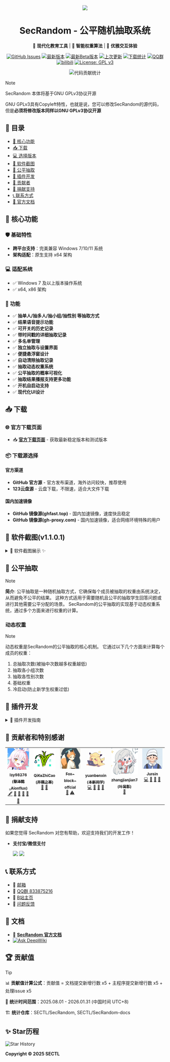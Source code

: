 <div align="center">

<image src="resources/SecRandom.png" height="128"/>

# SecRandom - 公平随机抽取系统

🚀 **现代化教育工具** | 🎯 **智能权重算法** | 🎨 **优雅交互体验**

</div>

<!-- 项目状态徽章 -->
<div align="center">

[![GitHub Issues](https://img.shields.io/github/issues-search/SECTL/SecRandom?query=is%3Aopen&style=for-the-badge&color=00b4ab&logo=github&label=问题)](https://github.com/SECTL/SecRandom/issues)
[![最新版本](https://img.shields.io/github/v/release/SECTL/SecRandom?style=for-the-badge&color=00b4ab&label=最新正式版)](https://github.com/SECTL/SecRandom/releases/latest)
[![最新Beta版本](https://img.shields.io/github/v/release/SECTL/SecRandom?include_prereleases&style=for-the-badge&label=测试版)](https://github.com/SECTL/SecRandom/releases/)
[![上次更新](https://img.shields.io/github/last-commit/SECTL/SecRandom?style=for-the-badge&color=00b4ab&label=最后摸鱼时间)](https://github.com/SECTL/SecRandom/commits/master)
[![下载统计](https://img.shields.io/github/downloads/SECTL/SecRandom/total?style=for-the-badge&color=00b4ab&label=累计下载)](https://github.com/SECTL/SecRandom/releases)
[![QQ群](https://img.shields.io/badge/-QQ%E7%BE%A4%EF%BD%9C833875216-blue?style=for-the-badge&logo=QQ)](https://qm.qq.com/q/iWcfaPHn7W)
[![bilibili](https://img.shields.io/badge/-UP%E4%B8%BB%EF%BD%9C黎泽懿-%23FB7299?style=for-the-badge&logo=bilibili)](https://space.bilibili.com/520571577)
[![License: GPL v3](https://img.shields.io/badge/License-GPLv3-blue.svg?style=for-the-badge)](https://opensource.org/licenses/GPL-3.0)

![代码贡献统计](https://repobeats.axiom.co/api/embed/7d42538bcd781370672c00b6b6ecd5282802ee3d.svg "代码贡献统计图表")

</div>

> [!note]
> 
> SecRandom 本体将基于GNU GPLv3协议开源
> 
> GNU GPLv3具有Copyleft特性，也就是说，您可以修改SecRandom的源代码，但是**必须将修改版本同样以GNU GPLv3协议开源**

## 📖 目录
- [🌈 核心功能](#-核心功能)
- [📥 下载](#-下载)
- [💻 选择版本](#-选择版本)
- [📸 软件截图](#-软件截图)
- [📖 公平抽取](#-公平抽取)
- [🔌 插件开发](#-插件开发)
- [🙏 贡献者](#-贡献者和特别感谢)
- [💝 捐献支持](#-捐献支持)
- [📞 联系方式](#-联系方式)
- [📄 官方文档](#-文档)

## 🌈 核心功能

### 🛡️ 基础特性
- **跨平台支持**：完美兼容 Windows 7/10/11 系统
- **架构适配**：原生支持 x64 架构

### 💻 **适配系统**
- ✅ Windows 7 及以上版本操作系统
- ✅ x64, x86 架构

### 🎉 **功能**
- ✅ **抽单人/抽多人/抽小组/抽性别 等抽取方式**
- ✅ **结果语音提示功能**
- ✅ **可开关的历史记录**
- ✅ **带时间戳的详细抽取记录**
- ✅ **多名单管理**
- ✅ **独立抽取与设置界面**
- ✅ **便捷悬浮窗设计**
- ✅ **自动清除抽取记录**
- ✅ **抽取动态权重系统**
- ✅ **公平抽取的概率可视化**
- ✅ **抽取结果播报支持更多功能**
- ✅ **开机自启动支持**
- ✅ **现代化UI设计**

## 📥 下载

### 🌐 官方下载页面
- 📥 **[官方下载页面](https://secrandom.netlify.app/download)** - 获取最新稳定版本和测试版本

### 📦 下载源选择

#### 官方渠道
- **GitHub 官方源** - 官方发布渠道，海外访问较快，推荐使用
- **123云盘源** - 云盘下载，不限速，适合大文件下载

#### 国内加速镜像
- **GitHub 镜像源(ghfast.top)** - 国内加速镜像，速度快且稳定
- **GitHub 镜像源(gh-proxy.com)** - 国内加速镜像，适合网络环境特殊的用户


## 📸 软件截图(v1.1.0.1)
<details>
<summary>📸 软件截图展示 ✨</summary>

![点名界面](ScreenSots/主界面_抽人_浅色.png)
![抽奖界面](ScreenSots/主界面_抽奖_浅色.png)
![历史记录](ScreenSots/主界面_抽人历史记录_浅色.png)
![设置界面](ScreenSots/设置_抽人设置_浅色.png)

</details>

## 📖 公平抽取

> [!note]
>
> **简介**:
> 公平抽取是一种随机抽取方式，它确保每个成员被抽取的权重由系统决定，从而避免不公平的结果。
> 这种方式适用于需要随机且公平的抽取学生回答问题或进行其他需要公平分配的场景。
> SecRandom的公平抽取的实现基于动态权重系统，通过多个方面来进行权重的计算。

### **动态权重**
> [!note]
>
> 动态权重是SecRandom的公平抽取的核心机制。
> 它通过以下几个方面来计算每个成员的权重：
> 1. 总抽取次数(被抽中次数越多权重越低)
> 2. 抽取各小组次数
> 3. 抽取各性别次数
> 4. 基础权重
> 5. 冷启动(防止新学生权重过低)

## 🔌 插件开发
 
<details>
<summary>🔌 插件开发指南</summary>

### 插件开发资源
- 插件开发示例：[插件开发示例](https://github.com/SECTL/SecRandom-plugins)
- 插件广场：[插件广场](https://github.com/SECTL/SecRandom-market)

### 开发支持
- 技术交流：[QQ群 833875216](https://qm.qq.com/q/iWcfaPHn7W)
- 问题反馈：[GitHub Issues](https://github.com/SECTL/SecRandom/issues)

## 构建与打包

### 触发构建
在提交信息中包含 `进行打包` 即可触发自动构建流程。

</details>

## 🙏 贡献者和特别感谢

<!-- ALL-CONTRIBUTORS-LIST:START - Do not remove or modify this section -->
<!-- prettier-ignore-start -->
<!-- markdownlint-disable -->
<table>
  <tbody>
    <tr>
      <td align="center" valign="top" width="16.66%"><a href="https://github.com/lzy98276"><img src="app/resource/icon/contributor1.png" width="100px;" alt="lzy98276"/><br /><sub><b>lzy98276 (黎泽懿_Aionflux)</b></sub></a><br /><a href="#content-lzy98276" title="Content">🖋</a> <a href="#design-lzy98276" title="Design">🎨</a> <a href="#ideas-lzy98276" title="Ideas, Planning, & Feedback">🤔</a> <a href="#maintenance-lzy98276" title="Maintenance">🚧</a> <a href="#doc-lzy98276" title="Documentation">📖</a> <a href="#bug-lzy98276" title="Bug reports">🐛</a></td>
      <td align="center" valign="top" width="16.66%"><a href="https://github.com/QiKeZhiCao"><img src="app/resource/icon/contributor2.png" width="100px;" alt="QiKeZhiCao"/><br /><sub><b>QiKeZhiCao (弃稞之草)</b></sub></a><br /><a href="#ideas-QiKeZhiCao" title="Ideas, Planning, & Feedback">🤔</a> <a href="#maintenance-QiKeZhiCao" title="Maintenance">🚧</a></td>
      <td align="center" valign="top" width="16.66%"><a href="https://github.com/Fox-block-offcial"><img src="app/resource/icon/contributor3.png" width="100px;" alt="Fox-block-offcial"/><br /><sub><b>Fox-block-offcial</b></sub></a><br /><a href="#bug-Fox-block-offcial" title="Bug reports">🐛</a> <a href="#testing-Fox-block-offcial" title="Testing">⚠️</a></td>
      <td align="center" valign="top" width="16.66%"><a href="https://github.com/yuanbenxin"><img src="app/resource/icon/contributor4.png" width="100px;" alt="yuanbenxin"/><br /><sub><b>yuanbenxin (本新同学)</b></sub></a><br /><a href="#code-yuanbenxin" title="Code">💻</a> <a href="#design-yuanbenxin" title="Design">🎨</a> <a href="#maintenance-yuanbenxin" title="Maintenance">🚧</a> <a href="#doc-yuanbenxin" title="Documentation">📖</a></td>
      <td align="center" valign="top" width="16.66%"><a href="https://github.com/zhangjianjian7"><img src="app/resource/icon/contributor5.png" width="100px;" alt="zhangjianjian7"/><br /><sub><b>zhangjianjian7 (叶背影)</b></sub></a><br /><a href="#doc-zhangjianjian7" title="Documentation">📖</a></td>
      <td align="center" valign="top" width="16.66%"><a href="https://github.com/jursin"><img src="app/resource/icon/contributor6.png" width="100px;" alt="Jursin"/><br /><sub><b>Jursin</b></sub></a><br /><a href="#code-jursin" title="Code">💻</a> <a href="#design-jursin" title="Design">🎨</a> <a href="#maintenance-jursin" title="Maintenance">🚧</a> <a href="#doc-jursin" title="Documentation">📖</a></td>
    </tr>
  </tbody>
</table>

## 💝 捐献支持

如果您觉得 SecRandom 对您有帮助，欢迎支持我们的开发工作！

- **支付宝/微信支付**

  <image src="app/resource/assets/contribution/Alipay.png" height="196"/> <image src="app/resource/assets/contribution/WeChat_Pay.png" height="196"/>


## 📞 联系方式

* 📧 [邮箱](mailto:lzy.12@foxmail.com)
* 👥 [QQ群 833875216](https://qm.qq.com/q/iWcfaPHn7W)
* 🎥 [B站主页](https://space.bilibili.com/520571577)
* 🐛 [问题反馈](https://github.com/SECTL/SecRandom/issues)

## 📄 文档

- 📄 **[SecRandom 官方文档](https://secrandom.netlify.app)**
- [![Ask DeepWiki](https://deepwiki.com/badge.svg)](https://deepwiki.com/SECTL/SecRandom)


## 🏆 贡献值

>[!TIP]
>
> 📊 **贡献值计算公式**：贡献值 = 文档提交新增行数 x5 + 主程序提交新增行数 x5 + 处理issue x5
> 
> 📅 **统计时间范围**：2025.08.01 - 2026.01.31 (中国时间 UTC+8)
> 
> 🏗️ **统计仓库**：SECTL/SecRandom, SECTL/SecRandom-docs

## ✨ Star历程

<picture>
  <source media="(prefers-color-scheme: dark)" srcset="https://api.star-history.com/svg?repos=SECTL/SecRandom&type=Date&theme=dark">
  <img alt="Star History" src="https://api.star-history.com/svg?repos=SECTL/SecRandom&type=Date">
</picture>

**Copyright © 2025 SECTL**
